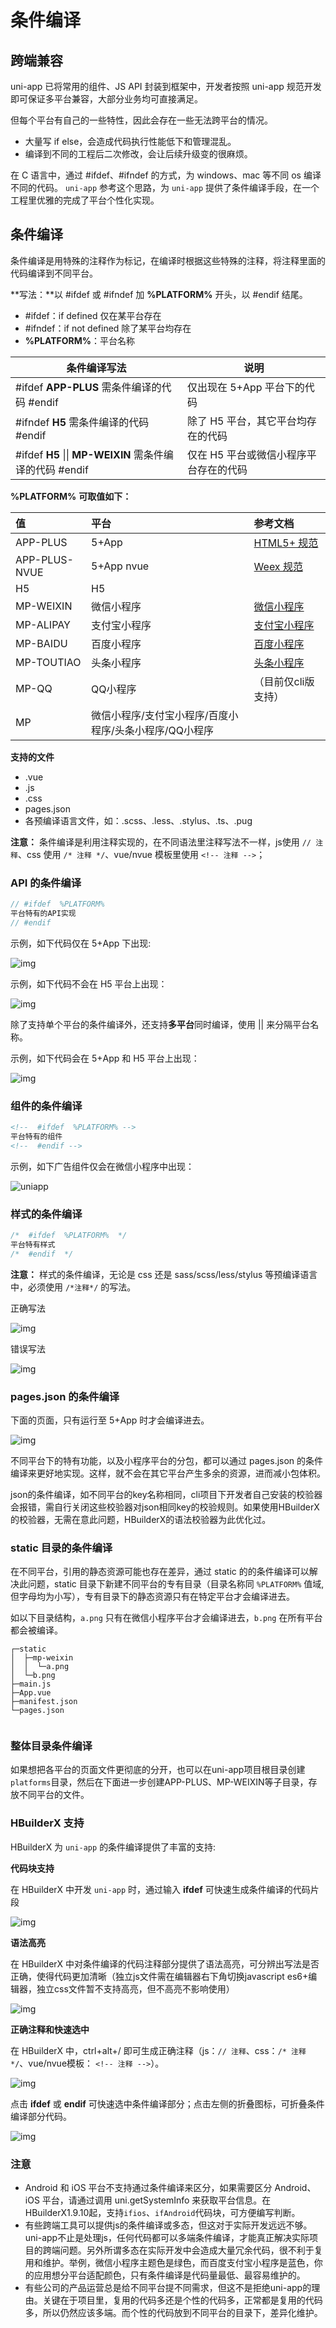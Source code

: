 # 条件编译

## 跨端兼容

uni-app 已将常用的组件、JS API 封装到框架中，开发者按照 uni-app 规范开发即可保证多平台兼容，大部分业务均可直接满足。

但每个平台有自己的一些特性，因此会存在一些无法跨平台的情况。

- 大量写 if else，会造成代码执行性能低下和管理混乱。
- 编译到不同的工程后二次修改，会让后续升级变的很麻烦。

在 C 语言中，通过 #ifdef、#ifndef 的方式，为 windows、mac 等不同 os 编译不同的代码。 `uni-app` 参考这个思路，为 `uni-app` 提供了条件编译手段，在一个工程里优雅的完成了平台个性化实现。

## 条件编译

条件编译是用特殊的注释作为标记，在编译时根据这些特殊的注释，将注释里面的代码编译到不同平台。

**写法：**以 #ifdef 或 #ifndef 加 **%PLATFORM%** 开头，以 #endif 结尾。

- \#ifdef：if defined 仅在某平台存在
- \#ifndef：if not defined 除了某平台均存在
- **%PLATFORM%**：平台名称

| 条件编译写法                                             | 说明                                   |
| -------------------------------------------------------- | -------------------------------------- |
| #ifdef **APP-PLUS** 需条件编译的代码 #endif              | 仅出现在 5+App 平台下的代码            |
| #ifndef **H5** 需条件编译的代码 #endif                   | 除了 H5 平台，其它平台均存在的代码     |
| #ifdef **H5** \|\| **MP-WEIXIN** 需条件编译的代码 #endif | 仅在 H5 平台或微信小程序平台存在的代码 |

**%PLATFORM%** **可取值如下：**

| 值            | 平台                                                   | 参考文档                                                     |
| :------------ | :----------------------------------------------------- | :----------------------------------------------------------- |
| APP-PLUS      | 5+App                                                  | [HTML5+ 规范](http://www.html5plus.org/doc/)                 |
| APP-PLUS-NVUE | 5+App nvue                                             | [Weex 规范](https://weex.apache.org/cn/guide/)               |
| H5            | H5                                                     |                                                              |
| MP-WEIXIN     | 微信小程序                                             | [微信小程序](https://developers.weixin.qq.com/miniprogram/dev/api/) |
| MP-ALIPAY     | 支付宝小程序                                           | [支付宝小程序](https://docs.alipay.com/mini/developer/getting-started) |
| MP-BAIDU      | 百度小程序                                             | [百度小程序](https://smartprogram.baidu.com/docs/develop/tutorial/codedir/) |
| MP-TOUTIAO    | 头条小程序                                             | [头条小程序](https://developer.toutiao.com/docs/framework/)  |
| MP-QQ         | QQ小程序                                               | （目前仅cli版支持）                                          |
| MP            | 微信小程序/支付宝小程序/百度小程序/头条小程序/QQ小程序 |                                                              |

**支持的文件**

- .vue
- .js
- .css
- pages.json
- 各预编译语言文件，如：.scss、.less、.stylus、.ts、.pug

**注意：** 条件编译是利用注释实现的，在不同语法里注释写法不一样，js使用 `// 注释`、css 使用 `/* 注释 */`、vue/nvue 模板里使用 `<!-- 注释 -->`；

### API 的条件编译

```javascript
// #ifdef  %PLATFORM%
平台特有的API实现
// #endif
```

示例，如下代码仅在 5+App 下出现:

![img](https://img-cdn-qiniu.dcloud.net.cn/uniapp/doc/img/platform-7.png)

示例，如下代码不会在 H5 平台上出现：

![img](https://img-cdn-qiniu.dcloud.net.cn/uniapp/doc/img/platform-6.png)

除了支持单个平台的条件编译外，还支持**多平台**同时编译，使用 || 来分隔平台名称。

示例，如下代码会在 5+App 和 H5 平台上出现：

![img](https://img-cdn-qiniu.dcloud.net.cn/uniapp/doc/img/platform-5.png)

### 组件的条件编译

```html
<!--  #ifdef  %PLATFORM% -->
平台特有的组件
<!--  #endif -->
```

示例，如下广告组件仅会在微信小程序中出现：

![uniapp](https://img-cdn-qiniu.dcloud.net.cn/uniapp/doc/img/platform-1.1.png)

### 样式的条件编译

```css
/*  #ifdef  %PLATFORM%  */
平台特有样式
/*  #endif  */
```

**注意：** 样式的条件编译，无论是 css 还是 sass/scss/less/stylus 等预编译语言中，必须使用 `/*注释*/` 的写法。

正确写法

![img](https://img-cdn-qiniu.dcloud.net.cn/uniapp/doc/img/platform-2.png)

错误写法

![img](https://img-cdn-qiniu.dcloud.net.cn/uniapp/doc/img/platform-3.png)

### pages.json 的条件编译

下面的页面，只有运行至 5+App 时才会编译进去。

![img](https://img-cdn-qiniu.dcloud.net.cn/uniapp/doc/img/platform-4.png)

不同平台下的特有功能，以及小程序平台的分包，都可以通过 pages.json 的条件编译来更好地实现。这样，就不会在其它平台产生多余的资源，进而减小包体积。

json的条件编译，如不同平台的key名称相同，cli项目下开发者自己安装的校验器会报错，需自行关闭这些校验器对json相同key的校验规则。如果使用HBuilderX的校验器，无需在意此问题，HBuilderX的语法校验器为此优化过。

### static 目录的条件编译

在不同平台，引用的静态资源可能也存在差异，通过 static 的的条件编译可以解决此问题，static 目录下新建不同平台的专有目录（目录名称同 `%PLATFORM%` 值域,但字母均为小写），专有目录下的静态资源只有在特定平台才会编译进去。

如以下目录结构，`a.png` 只有在微信小程序平台才会编译进去，`b.png` 在所有平台都会被编译。

```
┌─static                
│  ├─mp-weixin
│  │  └─a.png     
│  └─b.png
├─main.js        
├─App.vue      
├─manifest.json 
└─pages.json     
    
```

### 整体目录条件编译

如果想把各平台的页面文件更彻底的分开，也可以在uni-app项目根目录创建`platforms`目录，然后在下面进一步创建APP-PLUS、MP-WEIXIN等子目录，存放不同平台的文件。

### HBuilderX 支持

HBuilderX 为 `uni-app` 的条件编译提供了丰富的支持:

**代码块支持**

在 HBuilderX 中开发 `uni-app` 时，通过输入 **ifdef** 可快速生成条件编译的代码片段

![img](https://img-cdn-qiniu.dcloud.net.cn/uniapp/doc/uni-022402.png)

**语法高亮**

在 HBuilderX 中对条件编译的代码注释部分提供了语法高亮，可分辨出写法是否正确，使得代码更加清晰（独立js文件需在编辑器右下角切换javascript es6+编辑器，独立css文件暂不支持高亮，但不高亮不影响使用）

![img](https://img-cdn-qiniu.dcloud.net.cn/uniapp/doc/uni-012403.png)

**正确注释和快速选中**

在 HBuilderX 中，ctrl+alt+/ 即可生成正确注释（js：`// 注释`、css：`/* 注释 */`、vue/nvue模板： `<!-- 注释 -->`）。

![img](https://img-cdn-qiniu.dcloud.net.cn/uniapp/doc/uni2019012801.png)

点击 **ifdef** 或 **endif** 可快速选中条件编译部分；点击左侧的折叠图标，可折叠条件编译部分代码。

![img](https://img-cdn-qiniu.dcloud.net.cn/uniapp/doc/uni-012501.png)

### 注意

- Android 和 iOS 平台不支持通过条件编译来区分，如果需要区分 Android、iOS 平台，请通过调用 uni.getSystemInfo 来获取平台信息。在HBuilderX1.9.10起，支持`ifios`、`ifAndroid`代码块，可方便编写判断。
- 有些跨端工具可以提供js的条件编译或多态，但这对于实际开发远远不够。uni-app不止是处理js，任何代码都可以多端条件编译，才能真正解决实际项目的跨端问题。另外所谓多态在实际开发中会造成大量冗余代码，很不利于复用和维护。举例，微信小程序主题色是绿色，而百度支付宝小程序是蓝色，你的应用想分平台适配颜色，只有条件编译是代码量最低、最容易维护的。
- 有些公司的产品运营总是给不同平台提不同需求，但这不是拒绝uni-app的理由。关键在于项目里，复用的代码多还是个性的代码多，正常都是复用的代码多，所以仍然应该多端。而个性的代码放到不同平台的目录下，差异化维护。